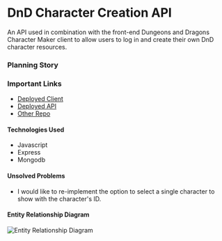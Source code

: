 # DnD Character Creation API
An API used in combination with the front-end Dungeons and Dragons Character Maker client to allow users to log in and create their own DnD character resources.

### Planning Story

### Important Links
- [Deployed Client](https://ajevans451.github.io/full-stack-client/)
- [Deployed API](https://dnd-character-creation.herokuapp.com/)
- [Other Repo](https://github.com/ajevans451/full-stack-client)

#### Technologies Used
- Javascript
- Express
- Mongodb

#### Unsolved Problems
- I would like to re-implement the option to select a single character to show with the character's ID.

#### Entity Relationship Diagram
![Entity Relationship Diagram](https://media.git.generalassemb.ly/user/31380/files/62098880-1d3b-11eb-9b26-2a5056fdd0d6)
